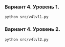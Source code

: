 ### Вариант 4. Уровень 1.

```python src/v4lvl1.py```

### Вариант 4. Уровень 2.

```python src/v4lvl2.py```